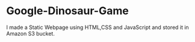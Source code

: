 # Google-Dinosaur-Game
I made a Static Webpage using HTML,CSS and JavaScript and stored it in Amazon S3 bucket.
